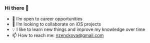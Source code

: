 ### Hi there 👋

- 🔭 I’m open to career opportunities
- 👯 I’m looking to collaborate on iOS projects
- 💡 I like to learn new things and improve my knowledge over time
- 📫 How to reach me: nzenckova@gmail.com

<!--
**nadezhdaz/nadezhdaz** is a ✨ _special_ ✨ repository because its `README.md` (this file) appears on your GitHub profile.

Here are some ideas to get you started:

- 🔭 I’m currently working on ...
- 🌱 I’m currently learning ...
- 👯 I’m looking to collaborate on ...
- 🤔 I’m looking for help with ...
- 💬 Ask me about ...
- 📫 How to reach me: ...
- 😄 Pronouns: ...
- ⚡ Fun fact: ...
-->

